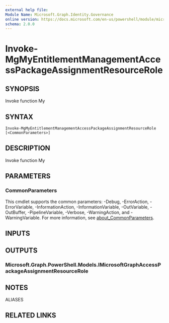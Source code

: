 ```yaml
---
external help file:
Module Name: Microsoft.Graph.Identity.Governance
online version: https://docs.microsoft.com/en-us/powershell/module/microsoft.graph.identity.governance/invoke-mgmyentitlementmanagementaccesspackageassignmentresourcerole
schema: 2.0.0
---
```


# Invoke-MgMyEntitlementManagementAccessPackageAssignmentResourceRole

## SYNOPSIS
Invoke function My

## SYNTAX

```
Invoke-MgMyEntitlementManagementAccessPackageAssignmentResourceRole [<CommonParameters>]
```

## DESCRIPTION
Invoke function My

## PARAMETERS

### CommonParameters
This cmdlet supports the common parameters: -Debug, -ErrorAction, -ErrorVariable, -InformationAction, -InformationVariable, -OutVariable, -OutBuffer, -PipelineVariable, -Verbose, -WarningAction, and -WarningVariable. For more information, see [about_CommonParameters](http://go.microsoft.com/fwlink/?LinkID=113216).

## INPUTS

## OUTPUTS

### Microsoft.Graph.PowerShell.Models.IMicrosoftGraphAccessPackageAssignmentResourceRole

## NOTES

ALIASES

## RELATED LINKS

